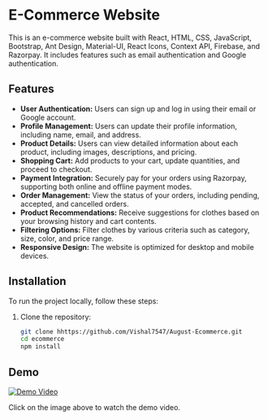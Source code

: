 # E-Commerce Website

This is an e-commerce website built with React, HTML, CSS, JavaScript, Bootstrap, Ant Design, Material-UI, React Icons, Context API, Firebase, and Razorpay. It includes features such as email authentication and Google authentication.

## Features

- **User Authentication:** Users can sign up and log in using their email or Google account.
- **Profile Management:** Users can update their profile information, including name, email, and address.
- **Product Details:** Users can view detailed information about each product, including images, descriptions, and pricing.
- **Shopping Cart:** Add products to your cart, update quantities, and proceed to checkout.
- **Payment Integration:** Securely pay for your orders using Razorpay, supporting both online and offline payment modes.
- **Order Management:** View the status of your orders, including pending, accepted, and cancelled orders.
- **Product Recommendations:** Receive suggestions for clothes based on your browsing history and cart contents.
- **Filtering Options:** Filter clothes by various criteria such as category, size, color, and price range.
- **Responsive Design:** The website is optimized for desktop and mobile devices.

## Installation

To run the project locally, follow these steps:

1. Clone the repository:

   ```bash
   git clone hhttps://github.com/Vishal7547/August-Ecommerce.git
   cd ecommerce
   npm install
   ```

## Demo

[![Demo Video](https://img.youtube.com/vi/YOUR_VIDEO_ID_HERE/0.jpg)](https://www.youtube.com/watch?v=YOUR_VIDEO_ID_HERE)

Click on the image above to watch the demo video.
